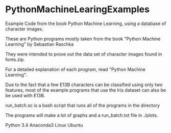 # PythonMachineLearingExamples
Example Code from the book Python Machine Learning, using a database of character images.

These are Python programs mostly taken from the book "Python Machine Learning"
by Sebastian Raschka

They were intended to prove out the data set of character images found in
fonts.zip.  

For a detailed explanation of each program, read "Python Machine Learning".

Due to the fact that a few E13B characters can be classified using only
two features, most of the example programs that use the Iris dataset can also be 
be used with E13B.

run_batch.sc is a bash script that runs all of the programs in the directory

The programs will make a lot of graphs and a run_batch.txt file in ./plots.


Python 3.4
Anaconda3
Linux Ubuntu
